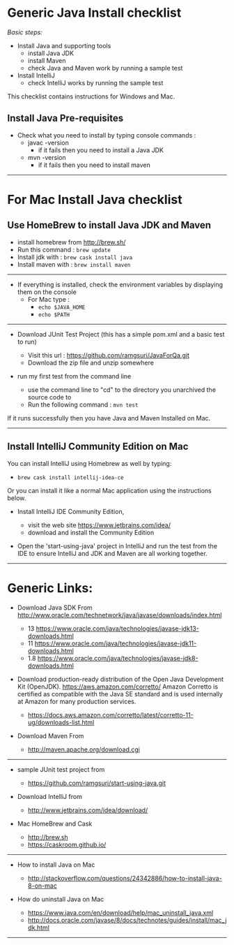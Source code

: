 # Generic Java Install checklist

*Basic steps:*

- Install Java and supporting tools
    - install Java JDK
    - install Maven
    - check Java and Maven work by running a sample test
- Install IntelliJ
    - check IntelliJ works by running the sample test
        
This checklist contains instructions for Windows and Mac.

## Install Java Pre-requisites

*  Check what you need to install by typing console commands : 
    *  javac -version
          - if it fails then you need to install a Java JDK
    *  mvn -version
          - if it fails then you need to install maven
          

---

# For Mac Install Java checklist
## Use HomeBrew to install Java JDK and Maven

*  install homebrew from http://brew.sh/
*  Run this command : `brew update` 
*  Install jdk with : `brew cask install java`
*  Install maven with : `brew install maven`

---

* If everything is installed, check the environment variables by displaying them on the console
    * For Mac type : 
        * `echo $JAVA_HOME`
        * `echo $PATH`

---

* Download JUnit Test Project (this has a simple pom.xml and a basic test to run)
    *  Visit this url : https://github.com/ramgsuri/JavaForQa.git
    *  Download the zip file and unzip somewhere

*  run my first test from the command line
    *  use the command line to "cd" to the directory you unarchived the source code to
    * Run the following command : `mvn test`

If it runs successfully then you have Java and Maven Installed on Mac.

---     

## Install IntelliJ Community Edition on Mac 

You can install IntelliJ using Homebrew as well by typing:

*  `brew cask install intellij-idea-ce`

Or you can install it like a normal Mac application using the instructions below.

*  Install IntelliJ IDE Community Edition,
    * visit the web site https://www.jetbrains.com/idea/ 
    * download and install the Community Edition
    
* Open the 'start-using-java' project in IntelliJ and run the test from the IDE to ensure IntelliJ and JDK and Maven are all working together.    

---
     
Generic Links:
==============

+ Download Java SDK From
http://www.oracle.com/technetwork/java/javase/downloads/index.html
  - 13  https://www.oracle.com/java/technologies/javase-jdk13-downloads.html
  - 11  https://www.oracle.com/java/technologies/javase-jdk11-downloads.html
  - 1.8 https://www.oracle.com/java/technologies/javase-jdk8-downloads.html

+ Download production-ready distribution of the Open Java Development Kit (OpenJDK). 
https://aws.amazon.com/corretto/ Amazon Corretto is certified as compatible with the Java SE standard and is used internally at Amazon for many production services. 
    * https://docs.aws.amazon.com/corretto/latest/corretto-11-ug/downloads-list.html

+ Download Maven From
    * http://maven.apache.org/download.cgi

---

+ sample JUnit test project from
    * https://github.com/ramgsuri/start-using-java.git

+ Download IntelliJ from
    * http://www.jetbrains.com/idea/download/

+ Mac HomeBrew and Cask
    * http://brew.sh
    * https://caskroom.github.io/

---

+ How to install Java on Mac
    * http://stackoverflow.com/questions/24342886/how-to-install-java-8-on-mac
    
+ How do uninstall Java on Mac
    * https://www.java.com/en/download/help/mac_uninstall_java.xml
    * http://docs.oracle.com/javase/8/docs/technotes/guides/install/mac_jdk.html

---     